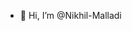- 👋 Hi, I’m @Nikhil-Malladi
<!---
Nikhil-Malladi/Nikhil-Malladi is a ✨ special ✨ repository because its `README.md` (this file) appears on your GitHub profile.
You can click the Preview link to take a look at your changes.
--->
